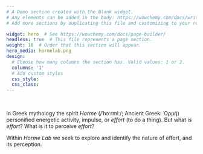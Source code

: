 ```yaml
---
# A Demo section created with the Blank widget.
# Any elements can be added in the body: https://wowchemy.com/docs/writing-markdown-latex/
# Add more sections by duplicating this file and customizing to your requirements.

widget: hero  # See https://wowchemy.com/docs/page-builder/
headless: true  # This file represents a page section.
weight: 10  # Order that this section will appear.
hero_media: hormelab.png
design:
  # Choose how many columns the section has. Valid values: 1 or 2.
  columns: '1'
  # Add custom styles
  css_style:
  css_class:
---
```


<br>

In Greek mythology the spirit *Horme* (/ˈhɔːrmiː/; Ancient Greek: Ὁρμή) personified energetic activity, impulse, or *effort* (to do a thing). But what is *effort*? What is it to perceive *effort*? 

Within *Horme Lab* we seek to explore and identify the nature of effort, and its perception.

